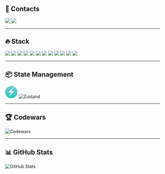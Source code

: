 <h2>📌 Contacts</h2>
<a href="https://www.linkedin.com/in/nsapaev/">
  <img src="https://img.shields.io/badge/LinkedIn-blue?style=for-the-badge&logo=linkedin" />
</a>
<a href="https://t.me/sapaev_n">
  <img src="https://img.shields.io/badge/Telegram-2CA5E0?style=for-the-badge&logo=telegram&logoColor=white" />
</a>

---

<h2>🔥 Stack</h2>

<p>
  <img src="https://cdn.jsdelivr.net/gh/devicons/devicon/icons/javascript/javascript-original.svg" width="40" />
  <img src="https://cdn.jsdelivr.net/gh/devicons/devicon/icons/typescript/typescript-original.svg" width="40" />
  <img src="https://cdn.jsdelivr.net/gh/devicons/devicon/icons/html5/html5-original.svg" width="40" />
  <img src="https://cdn.jsdelivr.net/gh/devicons/devicon/icons/css3/css3-original.svg" width="40" />
  <img src="https://cdn.jsdelivr.net/gh/devicons/devicon/icons/sass/sass-original.svg" width="40" />
  <img src="https://cdn.jsdelivr.net/gh/devicons/devicon/icons/git/git-original.svg" width="40" />
  <img src="https://cdn.jsdelivr.net/gh/devicons/devicon/icons/figma/figma-original.svg" width="40" />
  <img src="https://cdn.jsdelivr.net/gh/devicons/devicon/icons/nextjs/nextjs-original.svg" width="40" />
  <img src="https://cdn.jsdelivr.net/gh/devicons/devicon/icons/react/react-original.svg" width="40" />
  <img src="https://cdn.jsdelivr.net/gh/devicons/devicon/icons/redux/redux-original.svg" width="40" />
  <img src="https://cdn.jsdelivr.net/gh/devicons/devicon/icons/vite/vite-original.svg" width="40" />
  <img src="https://cdn.jsdelivr.net/gh/devicons/devicon/icons/webpack/webpack-original.svg" width="40" />
</p>

---

<h2>📦 State Management</h2>
<p>
  <img src="https://raw.githubusercontent.com/chakra-ui/chakra-ui/main/logo/logomark-colored.svg" width="40" alt="Chakra UI"/>
  <img src="https://raw.githubusercontent.com/pmndrs/zustand/main/examples/demo/public/zustand-bear.svg" width="40" alt="Zustand"/>
</p>

---

<h2>🏆 Codewars</h2>

![Codewars](https://www.codewars.com/users/nsapaev/badges/large)

---

<h2>📊 GitHub Stats</h2>

![GitHub Stats](https://github-readme-stats.vercel.app/api?username=nsapaev&show_icons=true&theme=radical)
